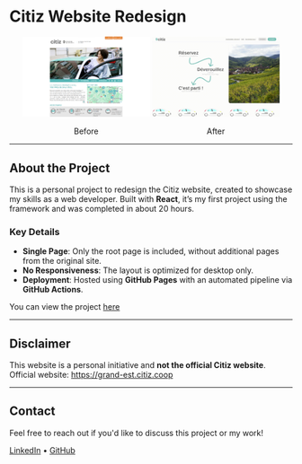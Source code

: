 # Citiz Website Redesign

<p align="center">
  <img src="/readme/citiz-old-website.png" alt="Before" width="45%" />
  <img src="/readme/citiz-new-website.gif" alt="After" width="45%" />
</p>

<p align="center">
  <span style="display: inline-block; width: 45%;">Before</span>
  <span style="display: inline-block; width: 45%;">After</span>
</p>

---

## About the Project

This is a personal project to redesign the Citiz website, created to showcase my skills as a web developer. Built with **React**, it’s my first project using the framework and was completed in about 20 hours.  

### Key Details
- **Single Page**: Only the root page is included, without additional pages from the original site.  
- **No Responsiveness**: The layout is optimized for desktop only.  
- **Deployment**: Hosted using **GitHub Pages** with an automated pipeline via **GitHub Actions**.  

You can view the project [here](https://max13h.github.io/citiz-website/)

---

## Disclaimer

This website is a personal initiative and **not the official Citiz website**.
Official website: https://grand-est.citiz.coop

---

## Contact

Feel free to reach out if you'd like to discuss this project or my work!  

[LinkedIn](https://linkedin.com/in/hmae/) • [GitHub](https://github.com/max13h)
